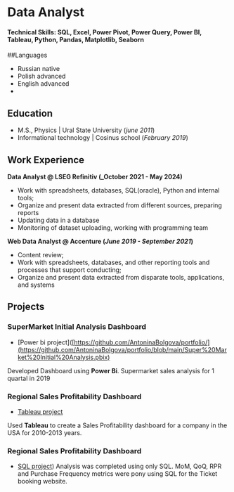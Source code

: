# Data Analyst
#### Technical Skills: SQL, Excel, Power Pivot, Power Query, Power BI, Tableau, Python, Pandas, Matplotlib, Seaborn

##Languages
- Russian native
- Polish advanced
- English advanced
- 
## Education								       		
- M.S., Physics	| Ural State University (_june 2011_)	 			        		
- Informational technology | Cosinus school (_February 2019_)

## Work Experience
**Data Analyst @ LSEG Refinitiv (_October 2021 - May 2024)**
- Work with spreadsheets, databases, SQL(oracle), Python and internal tools;
- Organize and present data extracted from different sources, preparing reports
- Updating data in a database
- Monitoring of dataset uploading, working with programming team


**Web Data Analyst @ Accenture (_June 2019 - September 2021_)**
- Content review;
- Work with spreadsheets, databases, and other reporting tools and processes that support conducting;
- Organize and present data extracted from disparate tools, applications, and systems


## Projects
### SuperMarket Initial Analysis Dashboard
- [Power bi project]([https://github.com/AntoninaBolgova/portfolio/](https://github.com/AntoninaBolgova/portfolio/blob/main/Super%20Market%20Initial%20Analysis.pbix)

Developed Dashboard using **Power Bi**. Supermarket sales analysis for 1 quartal in 2019


### Regional Sales Profitability Dashboard
- [Tableau project](https://public.tableau.com/app/profile/antoninab/viz/RegionalSalesProfitabilityDashboard_16789788395340/Dashboard2)

Used **Tableau** to create a Sales Profitability dashboard for a company in the USA for 2010-2013 years.

### Regional Sales Profitability Dashboard
- [SQL project](https://github.com/AntoninaBolgova/portfolio/blob/main/DATA%20ANALYSIS%20BOOKING%20SITE.sql))
Analysis was completed using only SQL. MoM, QoQ, RPR and Purchase Frequency metrics were pony using SQL for the Ticket booking website.








